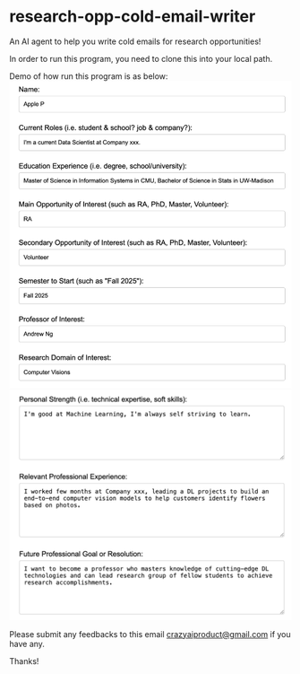 # research-opp-cold-email-writer
An AI agent to help you write cold emails for research opportunities!

In order to run this program, you need to clone this into your local path. 

Demo of how run this program is as below:
![alt text](https://github.com/crazyaiproduct/research-opp-cold-email-writer/blob/main/images/demo1.png)
![alt text](https://github.com/crazyaiproduct/research-opp-cold-email-writer/blob/main/images/demo2.png)

Please submit any feedbacks to this email crazyaiproduct@gmail.com if you have any.

Thanks!
